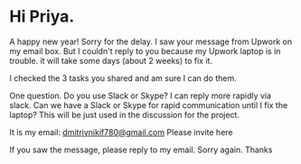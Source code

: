 # Hi Priya. 

A happy new year!
Sorry for the delay. I saw your message from Upwork on my email box.
But I couldn't reply to you because my Upwork laptop is in trouble.
it will take some days (about 2 weeks) to fix it.

I checked the 3 tasks you shared and am sure I can do them.

One question. Do you use Slack or Skype? I can reply more rapidly via slack.
Can we have a Slack or Skype for rapid communication until I fix the laptop? This will be just used in the discussion for the project.

It is my email: dmitriynikif780@gmail.com
Please invite here

If you saw the message, please reply to my email. Sorry again.
Thanks
